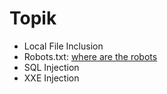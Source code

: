 # Topik
- Local File Inclusion
- Robots.txt: [where are the robots](\where%20are%20the%20robots)
- SQL Injection
- XXE Injection